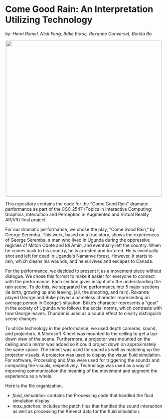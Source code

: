 # Come Good Rain: An Interpretation Utilizing Technology

*by: Henri Romel, Nick Feng, Büke Erkoç, Roxanne Converset, Boriša Bo*

<p align="center"> 
<img src="https://github.com/herougo/VirtualRealityCourseProject/blob/master/img/Come%20Good%20Rain%20Fluid%20Simulation.jpg" width="500">
</img>
</p>

This repository contains the code for the "Come Good Rain" dramatic performance as part of the CSC 2547 (Topics in Interactive Computing: Graphics, Interaction and Perception in Augmented and Virtual Reality AR/VR) final project.

For our dramatic performance, we chose the play, “Come Good Rain,” by George Seremba. This work, based on a true story, shows the experiences of George Seremba, a man who lived in Ugunda during the oppressive regimes of Milton Obote and Idi Amin, and eventually left the country. When he comes back to his country, he is arrested and tortured. He is eventually shot and left for dead in Uganda's Namanve forest. However, it starts to rain, which cleans his wounds, and he survives and escapes to Canada.

For the performance, we decided to present it as a movement piece without dialogue. We chose this format to make it easier for everyone to connect with the performance. Each section gives insight into the understanding the rain scene. To do this, we separated the performance into 5 major sections (ie birth, growing up and leaving, jail, the shooting, and rain). Roxanne played George and Büke played a nameless character representing an average person in George’s situation. Büke’s character represents a "gear" in the society of Ugunda who follows the social norms, which contrasts with how George leaves. Thunder is used as a sound effect to clearly distinguish scene changes.

To utilize technology in the performance, we used depth cameras, sound, and projectors. A Microsoft Kinect was mounted to the ceiling to get a top-down view of the scene. Furthermore, a projector was mounted on the ceiling and a mirror was added so it could project down on approximately the same space. The kinect was used for sound as well as matching up the projector visuals. A projector was used to display the visual fluid simulation. For software, Processing and Max were used for triggering the sounds and computing the visuals, respectively. Technology was used as a way of improving communication the meaning of the movement and augment the experience as a whole.

Here is the file organization.

- *fluid_simulation*: contains the Processing code that handled the fluid simulation display
- *max_patches*: includes the patch files that handled the sound interaction as well as processing the Kineect data for the fluid simulation.
